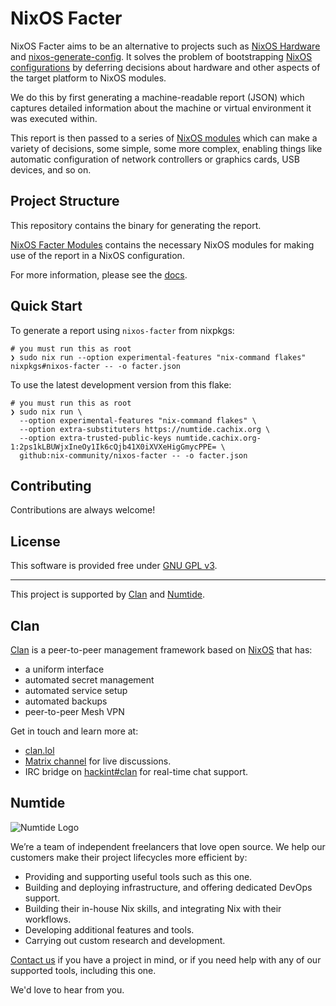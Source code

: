 # NixOS Facter

NixOS Facter aims to be an alternative to projects such as [NixOS Hardware] and [nixos-generate-config].
It solves the problem of bootstrapping [NixOS configurations] by deferring decisions about hardware and other
aspects of the target platform to NixOS modules.

We do this by first generating a machine-readable report (JSON) which captures detailed information about the machine
or virtual environment it was executed within.

This report is then passed to a series of [NixOS modules] which can make a variety of decisions,
some simple, some more complex, enabling things like automatic configuration of network controllers or graphics cards,
USB devices, and so on.

## Project Structure

This repository contains the binary for generating the report.

[NixOS Facter Modules] contains the necessary NixOS modules for making use of the report in a NixOS configuration.

For more information, please see the [docs].

## Quick Start

To generate a report using `nixos-facter` from nixpkgs:

```console
# you must run this as root
❯ sudo nix run --option experimental-features "nix-command flakes" nixpkgs#nixos-facter -- -o facter.json
```

To use the latest development version from this flake:

```console
# you must run this as root
❯ sudo nix run \
  --option experimental-features "nix-command flakes" \
  --option extra-substituters https://numtide.cachix.org \
  --option extra-trusted-public-keys numtide.cachix.org-1:2ps1kLBUWjxIneOy1Ik6cQjb41X0iXVXeHigGmycPPE= \
  github:nix-community/nixos-facter -- -o facter.json
```

## Contributing

Contributions are always welcome!

## License

This software is provided free under [GNU GPL v3].

---

This project is supported by [Clan] and [Numtide](https://numtide.com/).

## Clan

[Clan] is a peer-to-peer management framework based on [NixOS] that has:

- a uniform interface
- automated secret management
- automated service setup
- automated backups
- peer-to-peer Mesh VPN

Get in touch and learn more at:

- [clan.lol](https://clan.lol)
- [Matrix channel](https://matrix.to/#/#clan:clan.lol) for live discussions.
- IRC bridge on [hackint#clan](https://chat.hackint.org/#/connect?join=clan) for real-time chat support.

## Numtide

![Numtide Logo](https://codahosted.io/docs/6FCIMTRM0p/blobs/bl-sgSunaXYWX/077f3f9d7d76d6a228a937afa0658292584dedb5b852a8ca370b6c61dabb7872b7f617e603f1793928dc5410c74b3e77af21a89e435fa71a681a868d21fd1f599dd10a647dd855e14043979f1df7956f67c3260c0442e24b34662307204b83ea34de929d)

We’re a team of independent freelancers that love open source.
We help our customers make their project lifecycles more efficient by:

- Providing and supporting useful tools such as this one.
- Building and deploying infrastructure, and offering dedicated DevOps support.
- Building their in-house Nix skills, and integrating Nix with their workflows.
- Developing additional features and tools.
- Carrying out custom research and development.

[Contact us](https://numtide.com/contact) if you have a project in mind,
or if you need help with any of our supported tools, including this one.

We'd love to hear from you.

[Clan]: https://clan.lol
[NixOS configurations]: https://nixos.org/manual/nixos/stable/#sec-configuration-syntax
[NixOS Hardware]: https://github.com/NixOS/nixos-hardware
[NixOS Facter Modules]: https://github.com/nix-community/nixos-facter-modules
[NixOS modules]: https://github.com/nix-community/nixos-facter-modules
[nixos-generate-config]: https://github.com/NixOS/nixpkgs/blob/master/nixos/modules/installer/tools/nixos-generate-config.pl
[Numtide Binary Cache]: https://numtide.cachix.org
[nixos-facter]: https://github.com/nix-community/nixos-facter
[nixpkgs]: https://github.com/nixos/nixpkgs
[docs]: https://nix-community.github.io/nixos-facter
[GNU GPL v3]: ./LICENSE
[NixOS]: https://nixos.org
